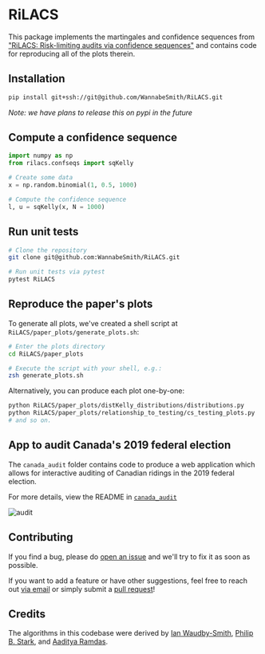 # RiLACS

This package implements the martingales and confidence sequences from ["RiLACS: Risk-limiting audits via confidence sequences"](https://ian.waudbysmith.com/audit.pdf) and contains code for reproducing all of the plots therein.


## Installation

```zsh
pip install git+ssh://git@github.com/WannabeSmith/RiLACS.git
```
_Note: we have plans to release this on pypi in the future_

## Compute a confidence sequence

```python
import numpy as np
from rilacs.confseqs import sqKelly

# Create some data
x = np.random.binomial(1, 0.5, 1000)

# Compute the confidence sequence
l, u = sqKelly(x, N = 1000)
```

## Run unit tests
```zsh
# Clone the repository 
git clone git@github.com:WannabeSmith/RiLACS.git

# Run unit tests via pytest
pytest RiLACS
```

## Reproduce the paper's plots

To generate all plots, we've created a shell script at `RiLACS/paper_plots/generate_plots.sh`:

```zsh
# Enter the plots directory
cd RiLACS/paper_plots

# Execute the script with your shell, e.g.:
zsh generate_plots.sh
```

Alternatively, you can produce each plot one-by-one:

```zsh
python RiLACS/paper_plots/distKelly_distributions/distributions.py
python RiLACS/paper_plots/relationship_to_testing/cs_testing_plots.py
# and so on.
```

## App to audit Canada's 2019 federal election

The `canada_audit` folder contains code to produce a web application which allows for interactive auditing of Canadian ridings in the 2019 federal election.

For more details, view the README in [`canada_audit`](./canada_audit)

![audit](https://ian.waudbysmith.com/audit_demo_quick.gif)

## Contributing
If you find a bug, please do [open an issue](https://github.com/wannabesmith/RiLACS/issues) and we'll try to fix it as soon as possible.

If you want to add a feature or have other suggestions, feel free to reach out [via email](mailto:ianws@cmu.edu) or simply submit a [pull request](https://github.com/WannabeSmith/RiLACS/pulls)!

## Credits
The algorithms in this codebase were derived by [Ian Waudby-Smith](https://ian.waudbysmith.com), [Philip B. Stark](https://www.stat.berkeley.edu/~stark/), and [Aaditya Ramdas](http://stat.cmu.edu/~aramdas).
